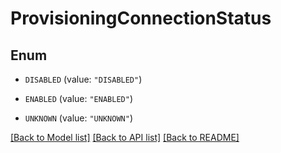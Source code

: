 # ProvisioningConnectionStatus

## Enum


* `DISABLED` (value: `"DISABLED"`)

* `ENABLED` (value: `"ENABLED"`)

* `UNKNOWN` (value: `"UNKNOWN"`)


[[Back to Model list]](../README.md#documentation-for-models) [[Back to API list]](../README.md#documentation-for-api-endpoints) [[Back to README]](../README.md)


